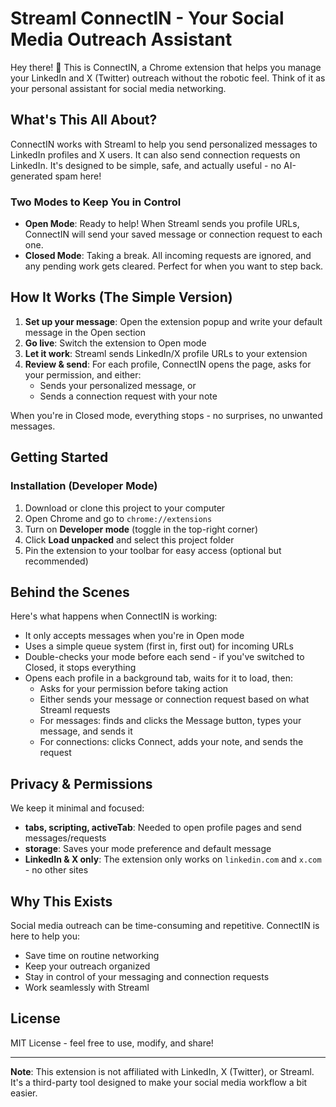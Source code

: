# Streaml ConnectIN - Your Social Media Outreach Assistant

Hey there! 👋 This is ConnectIN, a Chrome extension that helps you manage your LinkedIn and X (Twitter) outreach without the robotic feel. Think of it as your personal assistant for social media networking.

## What's This All About?

ConnectIN works with Streaml to help you send personalized messages to LinkedIn profiles and X users. It can also send connection requests on LinkedIn. It's designed to be simple, safe, and actually useful - no AI-generated spam here!

### Two Modes to Keep You in Control

- **Open Mode**: Ready to help! When Streaml sends you profile URLs, ConnectIN will send your saved message or connection request to each one.
- **Closed Mode**: Taking a break. All incoming requests are ignored, and any pending work gets cleared. Perfect for when you want to step back.

## How It Works (The Simple Version)

1. **Set up your message**: Open the extension popup and write your default message in the Open section
2. **Go live**: Switch the extension to Open mode
3. **Let it work**: Streaml sends LinkedIn/X profile URLs to your extension
4. **Review & send**: For each profile, ConnectIN opens the page, asks for your permission, and either:
   - Sends your personalized message, or
   - Sends a connection request with your note

When you're in Closed mode, everything stops - no surprises, no unwanted messages.

## Getting Started

### Installation (Developer Mode)

1. Download or clone this project to your computer
2. Open Chrome and go to `chrome://extensions`
3. Turn on **Developer mode** (toggle in the top-right corner)
4. Click **Load unpacked** and select this project folder
5. Pin the extension to your toolbar for easy access (optional but recommended)

## Behind the Scenes

Here's what happens when ConnectIN is working:

- It only accepts messages when you're in Open mode
- Uses a simple queue system (first in, first out) for incoming URLs
- Double-checks your mode before each send - if you've switched to Closed, it stops everything
- Opens each profile in a background tab, waits for it to load, then:
  - Asks for your permission before taking action
  - Either sends your message or connection request based on what Streaml requests
  - For messages: finds and clicks the Message button, types your message, and sends it
  - For connections: clicks Connect, adds your note, and sends the request

## Privacy & Permissions

We keep it minimal and focused:

- **tabs, scripting, activeTab**: Needed to open profile pages and send messages/requests
- **storage**: Saves your mode preference and default message
- **LinkedIn & X only**: The extension only works on `linkedin.com` and `x.com` - no other sites

## Why This Exists

Social media outreach can be time-consuming and repetitive. ConnectIN is here to help you:
- Save time on routine networking
- Keep your outreach organized
- Stay in control of your messaging and connection requests
- Work seamlessly with Streaml

## License

MIT License - feel free to use, modify, and share!

---

**Note**: This extension is not affiliated with LinkedIn, X (Twitter), or Streaml. It's a third-party tool designed to make your social media workflow a bit easier.